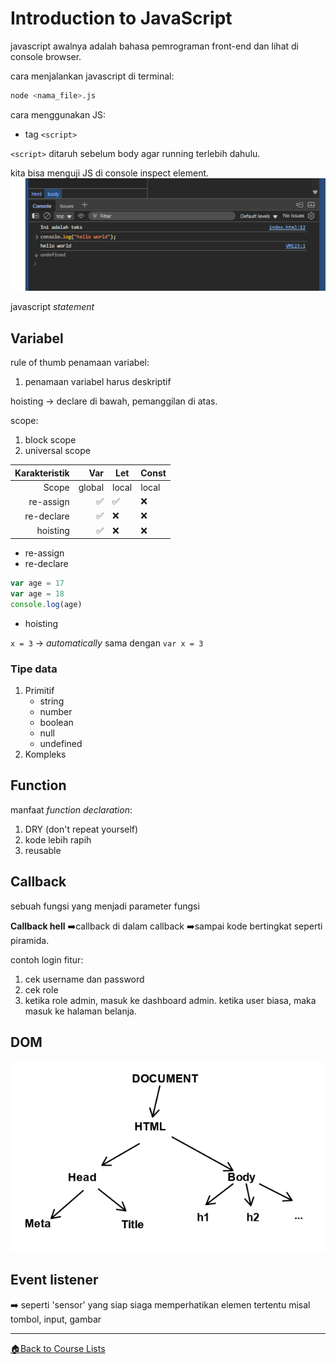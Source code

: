 <!-- Dirangkum oleh : Bostang Palaguna -->
<!-- Mei 2025 -->

# Introduction to JavaScript

javascript awalnya adalah bahasa pemrograman front-end dan lihat di console browser.

cara menjalankan javascript di terminal:

```bash
node <nama_file>.js
```

cara menggunakan JS:

- tag `<script>`

`<script>` ditaruh sebelum body agar running terlebih dahulu.

kita bisa menguji JS di console inspect element.
![uji-JS-di-inspect-element](./img/uji-JS-di-inspect-element.png)

javascript _statement_

## Variabel

rule of thumb penamaan variabel:

1. penamaan variabel harus deskriptif

hoisting -> declare di bawah, pemanggilan di atas.

scope:

1. block scope
2. universal scope

| **Karakteristik** | **Var** | **Let** | **Const** |
|------------------:|--------:|---------|-----------|
|             Scope |  global | local   | local     |
|         re-assign |       ✅ |       ✅ | ❌         |
|        re-declare |       ✅ | ❌       | ❌         |
| hoisting          |       ✅ | ❌       | ❌         |

- re-assign
- re-declare

```js
var age = 17
var age = 18
console.log(age)
```

- hoisting

`x = 3` -> _automatically_ sama dengan `var x = 3`

### Tipe data

1. Primitif
    - string
    - number
    - boolean
    - null
    - undefined
2. Kompleks

## Function

manfaat _function declaration_:

1. DRY (don't repeat yourself)
2. kode lebih rapih
3. reusable

## Callback

sebuah fungsi yang menjadi parameter fungsi

**Callback hell**
➡️callback di dalam callback
➡️sampai kode bertingkat seperti piramida.

contoh login fitur:

1. cek username dan password
2. cek role
3. ketika role admin, masuk ke dashboard admin. ketika user biasa, maka masuk ke halaman belanja.

## DOM

![DOM-tree](./img/DOM-tree.png)

## Event listener

➡️ seperti 'sensor' yang siap siaga memperhatikan elemen tertentu misal tombol, input, gambar

---
[🏠Back to Course Lists](https://odp-bni-330.github.io/)
